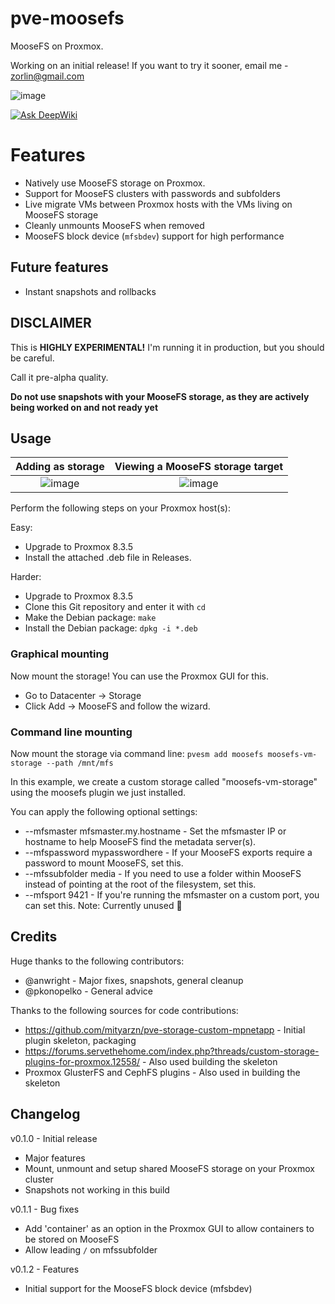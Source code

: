 # pve-moosefs
MooseFS on Proxmox.

Working on an initial release! If you want to try it sooner, email me - zorlin@gmail.com

![image](https://github.com/user-attachments/assets/f70d2908-7111-4b47-bcb8-eed793a85c11)

[![Ask DeepWiki](https://deepwiki.com/badge.svg)](https://deepwiki.com/proxmox/pve-storage)

# Features
* Natively use MooseFS storage on Proxmox.
* Support for MooseFS clusters with passwords and subfolders
* Live migrate VMs between Proxmox hosts with the VMs living on MooseFS storage
* Cleanly unmounts MooseFS when removed
* MooseFS block device (`mfsbdev`) support for high performance

## Future features
* Instant snapshots and rollbacks

## DISCLAIMER
This is **HIGHLY EXPERIMENTAL!** I'm running it in production, but you should be careful.

Call it pre-alpha quality.

**Do not use snapshots with your MooseFS storage, as they are actively being worked on and not ready yet**

## Usage
Adding as storage             |  Viewing a MooseFS storage target
:-------------------------:|:-------------------------:
![image](https://github.com/user-attachments/assets/0a6fc0cb-46c5-4cd6-a2b6-f6930159e2ea) |  ![image](https://github.com/Zorlin/pve-moosefs/assets/1369772/b8218b51-c6df-4524-9f7d-358d59624f9a)

Perform the following steps on your Proxmox host(s):

Easy:
* Upgrade to Proxmox 8.3.5
* Install the attached .deb file in Releases.

Harder:
* Upgrade to Proxmox 8.3.5
* Clone this Git repository and enter it with `cd`
* Make the Debian package: `make`
* Install the Debian package: `dpkg -i *.deb`

### Graphical mounting
Now mount the storage! You can use the Proxmox GUI for this.

* Go to Datacenter -> Storage
* Click Add -> MooseFS and follow the wizard.

### Command line mounting
Now mount the storage via command line:
`pvesm add moosefs moosefs-vm-storage --path /mnt/mfs`

In this example, we create a custom storage called "moosefs-vm-storage" using the moosefs plugin we just installed.

You can apply the following optional settings:
* --mfsmaster mfsmaster.my.hostname - Set the mfsmaster IP or hostname to help MooseFS find the metadata server(s).
* --mfspassword mypasswordhere - If your MooseFS exports require a password to mount MooseFS, set this.
* --mfssubfolder media - If you need to use a folder within MooseFS instead of pointing at the root of the filesystem, set this.
* --mfsport 9421 - If you're running the mfsmaster on a custom port, you can set this. Note: Currently unused 🚧

## Credits
Huge thanks to the following contributors:
* @anwright - Major fixes, snapshots, general cleanup
* @pkonopelko - General advice

Thanks to the following sources for code contributions:
* https://github.com/mityarzn/pve-storage-custom-mpnetapp - Initial plugin skeleton, packaging
* https://forums.servethehome.com/index.php?threads/custom-storage-plugins-for-proxmox.12558/ - Also used building the skeleton
* Proxmox GlusterFS and CephFS plugins - Also used in building the skeleton

## Changelog
v0.1.0 - Initial release
* Major features
* Mount, unmount and setup shared MooseFS storage on your Proxmox cluster
* Snapshots not working in this build

v0.1.1 - Bug fixes
* Add 'container' as an option in the Proxmox GUI to allow containers to be stored on MooseFS
* Allow leading `/` on mfssubfolder

v0.1.2 - Features
* Initial support for the MooseFS block device (mfsbdev)
